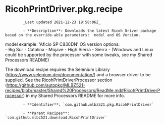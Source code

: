 # RicohPrintDriver.pkg.recipe

            _Last updated 2021-12-23 19:58:06Z_

            - **Description**: Downloads the latest Ricoh Driver package based on the override-able parameters:  model and OS Version.

model example:  'Aficio SP C830DN'
OS version options:  
	- Big Sur
	- Catalina
	- Mojave
	- High Sierra
	- Sierra
	- (Windows and Linux could be supported by the processor with some tweaks, see my Shared Processors README)

The download recipe requires the Selenium Library (https://www.selenium.dev/documentation/) and a browser driver to be supplied.  See the RicohPrintDriverProcessor section (https://github.com/autopkg/MLBZ521-recipes/blob/master/Shared%20Processors/ReadMe.md#RicohPrintDriverProcessor) in my Shared Processors README for more info.


            - **Identifier**: `com.github.mlbz521.pkg.RicohPrintDriver`

            - **Parent Recipes**: `com.github.mlbz521.download.RicohPrintDriver`
